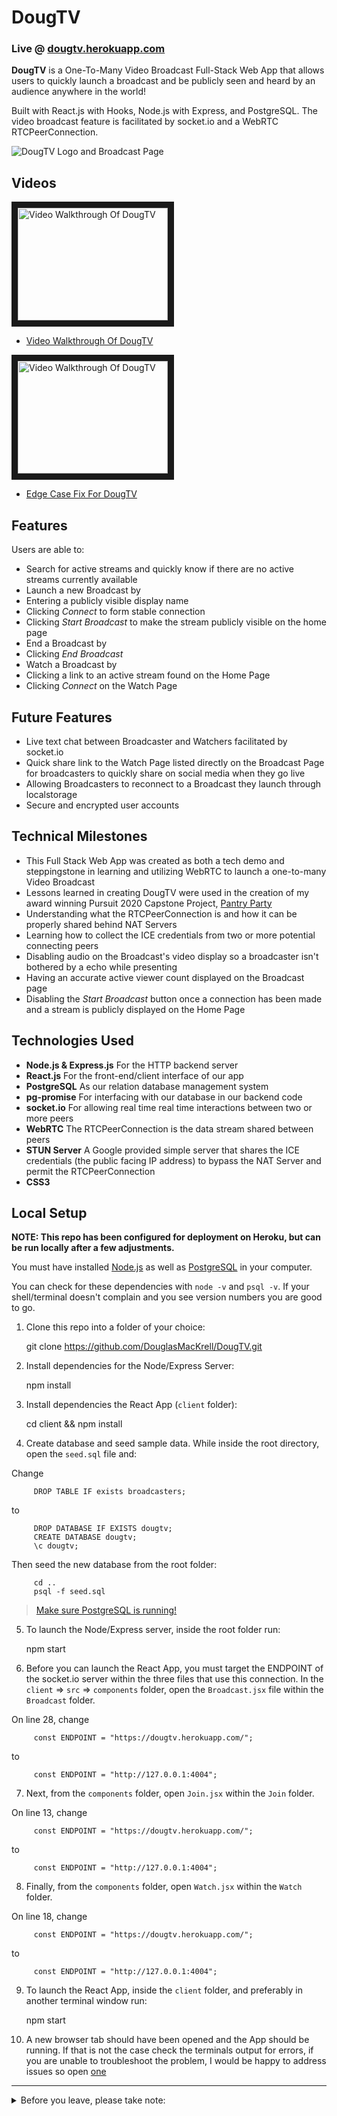 # DougTV

### Live @ [dougtv.herokuapp.com](https://dougtv.herokuapp.com/)

**DougTV** is a One-To-Many Video Broadcast Full-Stack Web App that allows users to quickly launch a broadcast and be publicly seen and heard by an audience anywhere in the world!

Built with React.js with Hooks, Node.js with Express, and PostgreSQL. The video broadcast feature is facilitated by socket.io and a WebRTC RTCPeerConnection.

![DougTV Logo and Broadcast Page](https://dougtv.herokuapp.com/static/media/DougTV-Social.82bcc0c1.png)

## Videos

<a href="http://www.youtube.com/watch?feature=player_embedded&v=MhrdFbG6gCU" target="_blank"><img src="http://img.youtube.com/vi/MhrdFbG6gCU/0.jpg" 
alt="Video Walkthrough Of DougTV" width="240" height="180" border="10" /></a>

- [Video Walkthrough Of DougTV](https://youtu.be/MhrdFbG6gCU)

<a href="http://www.youtube.com/watch?feature=player_embedded&v=fTE690MjbcA" target="_blank"><img src="http://img.youtube.com/vi/fTE690MjbcA/0.jpg" 
alt="Video Walkthrough Of DougTV" width="240" height="180" border="10" /></a>

- [Edge Case Fix For DougTV](https://youtu.be/fTE690MjbcA)

## Features

Users are able to:

* Search for active streams and quickly know if there are no active streams currently available
* Launch a new Broadcast by
 * Entering a publicly visible display name
 * Clicking _Connect_ to form stable connection
 * Clicking _Start Broadcast_ to make the stream publicly visible on the home page
* End a Broadcast by
 * Clicking _End Broadcast_
* Watch a Broadcast by
 * Clicking a link to an active stream found on the Home Page
 * Clicking _Connect_ on the Watch Page

## Future Features

- Live text chat between Broadcaster and Watchers facilitated by socket.io
- Quick share link to the Watch Page listed directly on the Broadcast Page for broadcasters to quickly share on social media when they go live
- Allowing Broadcasters to reconnect to a Broadcast they launch through localstorage
- Secure and encrypted user accounts

## Technical Milestones

- This Full Stack Web App was created as both a tech demo and steppingstone in learning and utilizing WebRTC to launch a one-to-many Video Broadcast
- Lessons learned in creating DougTV were used in the creation of my award winning Pursuit 2020 Capstone Project, [Pantry Party](https://www.pantry-party.com/)
- Understanding what the RTCPeerConnection is and how it can be properly shared behind NAT Servers
- Learning how to collect the ICE credentials from two or more potential connecting peers
- Disabling audio on the Broadcast's video display so a broadcaster isn't bothered by a echo while presenting
- Having an accurate active viewer count displayed on the Broadcast page
- Disabling the _Start Broadcast_ button once a connection has been made and a stream is publicly displayed on the Home Page

## Technologies Used

- **Node.js & Express.js** For the HTTP backend server
- **React.js** For the front-end/client interface of our app
- **PostgreSQL** As our relation database management system
- **pg-promise** For interfacing with our database in our backend code
- **socket.io** For allowing real time real time interactions between two or more peers
- **WebRTC** The RTCPeerConnection is the data stream shared between peers
- **STUN Server** A Google provided simple server that shares the ICE credentials (the public facing IP address) to bypass the NAT Server and permit the RTCPeerConnection
- **CSS3**

## Local Setup

**NOTE: This repo has been configured for deployment on Heroku, but can be run locally after a few adjustments.**

You must have installed [Node.js](https://nodejs.org) as well as [PostgreSQL](https://www.postgresql.org/) in your computer.

You can check for these dependencies with `node -v` and `psql -v`. If your shell/terminal doesn't complain and you see version numbers you are good to go.

1. Clone this repo into a folder of your choice:

   git clone https://github.com/DouglasMacKrell/DougTV.git

2. Install dependencies for the Node/Express Server:

   npm install

3. Install dependencies the React App (`client` folder):

   cd client && npm install

4. Create database and seed sample data. While inside the root directory, open the `seed.sql` file and:

Change

         DROP TABLE IF exists broadcasters;

to

         DROP DATABASE IF EXISTS dougtv;
         CREATE DATABASE dougtv;
         \c dougtv;

Then seed the new database from the root folder:

         cd ..
         psql -f seed.sql

> [Make sure PostgreSQL is running!](https://www.google.com/search?q=make+sure+postgres+is+running&oq=make+sure+postf&aqs=chrome.1.69i57j0l5.5280j1j7&client=ubuntu&sourceid=chrome&ie=UTF-8)

5. To launch the Node/Express server, inside the root folder run:

   npm start

6. Before you can launch the React App, you must target the ENDPOINT of the socket.io server within the three files that use this connection. In the `client` => `src` => `components` folder, open the `Broadcast.jsx` file within the `Broadcast` folder.

On line 28, change

         const ENDPOINT = "https://dougtv.herokuapp.com/";

to

         const ENDPOINT = "http://127.0.0.1:4004";

7. Next, from the `components` folder, open `Join.jsx` within the `Join` folder.

On line 13, change

         const ENDPOINT = "https://dougtv.herokuapp.com/";

to

         const ENDPOINT = "http://127.0.0.1:4004";

8. Finally, from the `components` folder, open `Watch.jsx` within the `Watch` folder.

On line 18, change

         const ENDPOINT = "https://dougtv.herokuapp.com/";

to

         const ENDPOINT = "http://127.0.0.1:4004";

9. To launch the React App, inside the `client` folder, and preferably in another terminal window run:

   npm start

10. A new browser tab should have been opened and the App should be running. If that is not the case check the terminals output for errors, if you are unable to troubleshoot the problem, I would be happy to address issues so open [one](/issues)

---

<details>
    <summary>
        Before you leave, please take note:
    </summary>

You're the best! Thank you for visiting!

Please give this project a star and be sure to check out my [YouTube Channel](https://youtube.com/BigMacKrell)!

</details>
